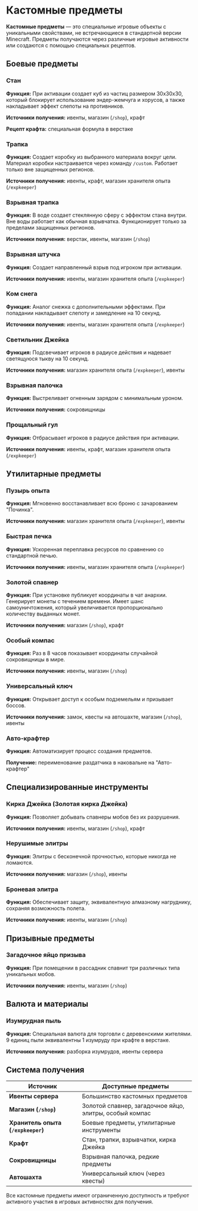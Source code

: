 # Кастомные предметы

**Кастомные предметы** — это специальные игровые объекты с уникальными свойствами, не встречающиеся в стандартной версии Minecraft. Предметы получаются через различные игровые активности или создаются с помощью специальных рецептов.

## Боевые предметы

### Стан
**Функция:** При активации создает куб из частиц размером 30x30x30, который блокирует использование эндер-жемчуга и хорусов, а также накладывает эффект слепоты на противников.

**Источники получения:** ивенты, магазин (`/shop`), крафт

**Рецепт крафта:** специальная формула в верстаке

### Трапка
**Функция:** Создает коробку из выбранного материала вокруг цели. Материал коробки настраивается через команду `/custom`. Работает только вне защищенных регионов.

**Источники получения:** ивенты, крафт, магазин хранителя опыта (`/expkeeper`)

### Взрывная трапка
**Функция:** В воде создает стеклянную сферу с эффектом стана внутри. Вне воды работает как обычная взрывчатка. Функционирует только за пределами защищенных регионов.

**Источники получения:** верстак, ивенты, магазин (`/shop`)

### Взрывная штучка
**Функция:** Создает направленный взрыв под игроком при активации.

**Источники получения:** ивенты, магазин хранителя опыта (`/expkeeper`)

### Ком снега
**Функция:** Аналог снежка с дополнительными эффектами. При попадании накладывает слепоту и замедление на 10 секунд.

**Источники получения:** ивенты, магазин хранителя опыта (`/expkeeper`)

### Светильник Джейка
**Функция:** Подсвечивает игроков в радиусе действия и надевает светящуюся тыкву на 10 секунд.

**Источники получения:** магазин хранителя опыта (`/expkeeper`), ивенты

### Взрывная палочка
**Функция:** Выстреливает огненным зарядом с минимальным уроном.

**Источники получения:** сокровищницы

### Прощальный гул
**Функция:** Отбрасывает игроков в радиусе действия при активации.

**Источники получения:** ивенты, крафт, магазин хранителя опыта (`/expkeeper`)

## Утилитарные предметы

### Пузырь опыта
**Функция:** Мгновенно восстанавливает всю броню с зачарованием "Починка".

**Источники получения:** магазин хранителя опыта (`/expkeeper`), ивенты

### Быстрая печка
**Функция:** Ускоренная переплавка ресурсов по сравнению со стандартной печью.

**Источники получения:** ивенты, магазин хранителя опыта (`/expkeeper`)

### Золотой спавнер
**Функция:** При установке публикует координаты в чат анархии. Генерирует монеты с течением времени. Имеет шанс самоуничтожения, который увеличивается пропорционально количеству выданных монет.

**Источники получения:** магазин (`/shop`), крафт

### Особый компас
**Функция:** Раз в 8 часов показывает координаты случайной сокровищницы в мире.

**Источники получения:** ивенты, магазин (`/shop`)

### Универсальный ключ
**Функция:** Открывает доступ к особым подземельям и призывает боссов.

**Источники получения:** замок, квесты на автошахте, магазин (`/shop`), ивенты

### Авто-крафтер
**Функция:** Автоматизирует процесс создания предметов.

**Получение:** переименование раздатчика в наковальне на "Авто-крафтер"

## Специализированные инструменты

### Кирка Джейка (Золотая кирка Джейка)
**Функция:** Позволяет добывать спавнеры мобов без их разрушения.

**Источники получения:** ивенты, магазин (`/shop`), крафт

### Нерушимые элитры
**Функция:** Элитры с бесконечной прочностью, которые никогда не ломаются.

**Источники получения:** магазин (`/shop`), ивенты

### Броневая элитра
**Функция:** Обеспечивает защиту, эквивалентную алмазному нагруднику, сохраняя возможность полета.

**Источники получения:** ивенты, магазин (`/shop`)

## Призывные предметы

### Загадочное яйцо призыва
**Функция:** При помещении в рассадник спавнит три различных типа уникальных мобов.

**Источники получения:** ивенты, магазин (`/shop`)

## Валюта и материалы

### Изумрудная пыль
**Функция:** Специальная валюта для торговли с деревенскими жителями. 9 единиц пыли эквивалентны 1 изумруду при крафте в верстаке.

**Источники получения:** разборка изумрудов, ивенты сервера

## Система получения

| Источник | Доступные предметы |
|----------|-------------------|
| **Ивенты сервера** | Большинство кастомных предметов |
| **Магазин (`/shop`)** | Золотой спавнер, загадочное яйцо, элитры, особый компас |
| **Хранитель опыта (`/expkeeper`)** | Боевые предметы, утилитарные инструменты |
| **Крафт** | Стан, трапки, взрывчатки, кирка Джейка |
| **Сокровищницы** | Взрывная палочка, редкие предметы |
| **Автошахта** | Универсальный ключ (через квесты) |

Все кастомные предметы имеют ограниченную доступность и требуют активного участия в игровых активностях для получения.